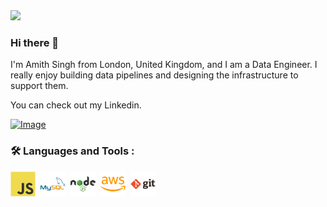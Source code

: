 <div id="header" align="left">
  <img src="https://media4.giphy.com/media/v1.Y2lkPTc5MGI3NjExam9nOTlkYmc2dDh4ZGticmhhaTY5endyc3F4OWNocTI2eDJoejZrNiZlcD12MV9pbnRlcm5hbF9naWZfYnlfaWQmY3Q9cw/cJ53VLbM1eEo4s1toi/giphy.gif" width="100"/>
</div>

### Hi there 👋

I'm Amith Singh from London, United Kingdom, and I am a Data Engineer. I really enjoy building data pipelines and designing the infrastructure to support them.

You can check out my Linkedin.

[![Image](https://github.com/amyth-singh/amyth-singh/assets/78929302/5ad98fe0-f6ad-42a1-9777-01a0bf36e302)](https://www.linkedin.com/in/amyth-singh/)

### :hammer_and_wrench: Languages and Tools :
<div>
  <img src="https://github.com/devicons/devicon/blob/master/icons/javascript/javascript-original.svg" title="JavaScript" alt="JavaScript" width="40" height="40"/>&nbsp;
  <img src="https://github.com/devicons/devicon/blob/master/icons/mysql/mysql-original-wordmark.svg" title="MySQL"  alt="MySQL" width="40" height="40"/>&nbsp;
  <img src="https://github.com/devicons/devicon/blob/master/icons/nodejs/nodejs-original-wordmark.svg" title="NodeJS" alt="NodeJS" width="40" height="40"/>&nbsp;
  <img src="https://github.com/devicons/devicon/blob/master/icons/amazonwebservices/amazonwebservices-plain-wordmark.svg" title="AWS" alt="AWS" width="40" height="40"/>&nbsp;
  <img src="https://github.com/devicons/devicon/blob/master/icons/git/git-original-wordmark.svg" title="Git" **alt="Git" width="40" height="40"/>
</div>
